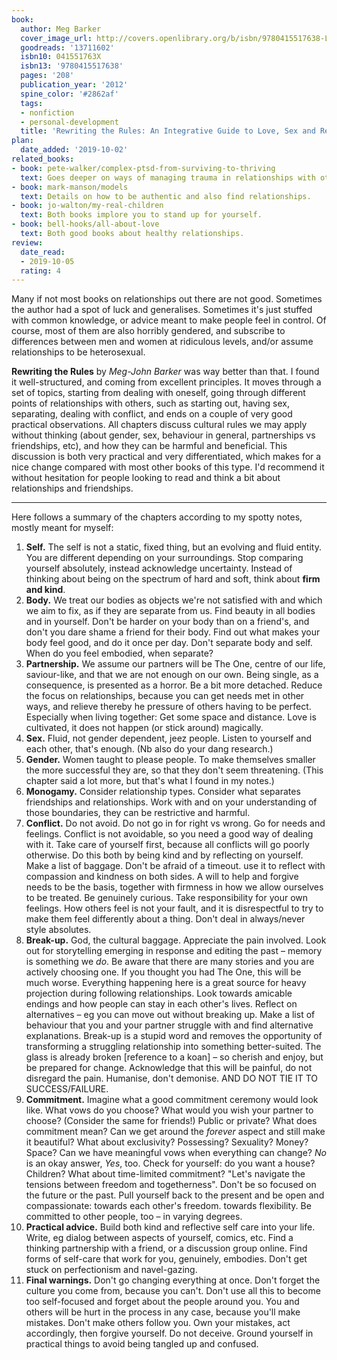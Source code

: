 ```yaml
---
book:
  author: Meg Barker
  cover_image_url: http://covers.openlibrary.org/b/isbn/9780415517638-L.jpg
  goodreads: '13711602'
  isbn10: 041551763X
  isbn13: '9780415517638'
  pages: '208'
  publication_year: '2012'
  spine_color: '#2862af'
  tags:
  - nonfiction
  - personal-development
  title: 'Rewriting the Rules: An Integrative Guide to Love, Sex and Relationships'
plan:
  date_added: '2019-10-02'
related_books:
- book: pete-walker/complex-ptsd-from-surviving-to-thriving
  text: Goes deeper on ways of managing trauma in relationships with others.
- book: mark-manson/models
  text: Details on how to be authentic and also find relationships.
- book: jo-walton/my-real-children
  text: Both books implore you to stand up for yourself.
- book: bell-hooks/all-about-love
  text: Both good books about healthy relationships.
review:
  date_read:
  - 2019-10-05
  rating: 4
---
```


Many if not most books on relationships out there are not good. Sometimes the author had a spot of luck and generalises.
Sometimes it's just stuffed with common knowledge, or advice meant to make people feel in control. Of course, most of
them are also horribly gendered, and subscribe to differences between men and women at ridiculous levels, and/or assume
relationships to be heterosexual.

**Rewriting the Rules** by *Meg-John Barker* was way better than that. I found it well-structured, and coming from
excellent principles. It moves through a set of topics, starting from dealing with oneself, going through different
points of relationships with others, such as starting out, having sex, separating, dealing with conflict, and ends on a
couple of very good practical observations. All chapters discuss cultural rules we may apply without thinking (about
gender, sex, behaviour in general, partnerships vs friendships, etc), and how they can be harmful and beneficial. This
discussion is both very practical and very differentiated, which makes for a nice change compared with most other books
of this type. I'd recommend it without hesitation for people looking to read and think a bit about relationships and
friendships.

-----

Here follows a summary of the chapters according to my spotty notes, mostly meant for myself:

1. **Self.** The self is not a static, fixed thing, but an evolving and fluid entity. You are different depending on your
   surroundings. Stop comparing yourself absolutely, instead acknowledge uncertainty. Instead of thinking about being
   on the spectrum of hard and soft, think about **firm and kind**.
2. **Body.** We treat our bodies as objects we're not satisfied with and which we aim to fix, as if they are separate
   from us. Find beauty in all bodies and in yourself. Don't be harder on your body than on a friend's, and don't you
   dare shame a friend for their body. Find out what makes your body feel good, and do it once per day. Don't separate
   body and self. When do you feel embodied, when separate?
3. **Partnership.** We assume our partners will be The One, centre of our life, saviour-like, and that we are not enough
   on our own. Being single, as a consequence, is presented as a horror. Be a bit more detached. Reduce the focus on
   relationships, because you can get needs met in other ways, and relieve thereby he pressure of others having to be
   perfect. Especially when living together: Get some space and distance. Love is cultivated, it does not happen (or
   stick around) magically.
4. **Sex.** Fluid, not gender dependent, jeez people. Listen to yourself and each other, that's enough. (Nb also do your
   dang research.)
5. **Gender.** Women taught to please people. To make themselves smaller the more successful they are, so that they
   don't seem threatening. (This chapter said a lot more, but that's what I found in my notes.)
6. **Monogamy.** Consider relationship types. Consider what separates friendships and relationships. Work with and on
   your understanding of those boundaries, they can be restrictive and harmful.
7. **Conflict.** Do not avoid. Do not go in for right vs wrong. Go for needs and feelings. Conflict is not avoidable, so
   you need a good way of dealing with it. Take care of yourself first, because all conflicts will go poorly otherwise.
   Do this both by being kind and by reflecting on yourself. Make a list of baggage. Don't be afraid of a timeout. use
   it to reflect with compassion and kindness on both sides. A will to help and forgive needs to be the basis, together
   with firmness in how we allow ourselves to be treated. Be genuinely curious. Take responsibility for your own
   feelings. How others feel is not your fault, and it is disrespectful to try to make them feel differently about a
   thing. Don't deal in always/never style absolutes.
8. **Break-up.** God, the cultural baggage. Appreciate the pain involved. Look out for storytelling emerging in response
   and editing the past – memory is something we *do*. Be aware that there are many stories and you are actively
   choosing one. If you thought you had The One, this will be much worse. Everything happening here is a great source
   for heavy projection during following relationships. Look towards amicable endings and how people can stay in each
   other's lives. Reflect on alternatives – eg you can move out without breaking up. Make a list of behaviour that you
   and your partner struggle with and find alternative explanations. Break-up is a stupid word and removes the
   opportunity of transforming a struggling relationship into something better-suited. The glass is already broken
   [reference to a koan] – so cherish and enjoy, but be prepared for change. Acknowledge that this will be painful, do
   not disregard the pain. Humanise, don't demonise. AND DO NOT TIE IT TO SUCCESS/FAILURE.
9. **Commitment.** Imagine what a good commitment ceremony would look like. What vows do you choose? What would you wish
   your partner to choose? (Consider the same for friends!) Public or private? What does commitment mean? Can we get
   around the *forever* aspect and still make it  beautiful? What about exclusivity? Possessing? Sexuality? Money?
   Space? Can we have meaningful vows when everything can change? *No* is an okay answer, *Yes*, too. Check for
   yourself: do you want a house? Children? What about time-limited commitment? "Let's navigate the tensions between
   freedom and togetherness". Don't be so focused on the future or the past. Pull yourself back to the present and be
   open and compassionate: towards each other's freedom. towards flexibility. Be committed to other people, too – in
   varying degrees.
10. **Practical advice.** Build both kind and reflective self care into your life. Write, eg dialog between aspects of
    yourself, comics, etc. Find a thinking partnership with a friend, or a discussion group online. Find forms of
    self-care that work for you, genuinely, embodies. Don't get stuck on perfectionism and navel-gazing.
11. **Final warnings.** Don't go changing everything at once. Don't forget the culture you come from, because you can't.
    Don't use all this to become too self-focused and forget about the people around you. You and others will be hurt in
    the process in any case, because you'll make mistakes. Don't make others follow you. Own your mistakes, act
    accordingly, then forgive yourself. Do not deceive. Ground yourself in practical things to avoid being tangled up
    and confused.
